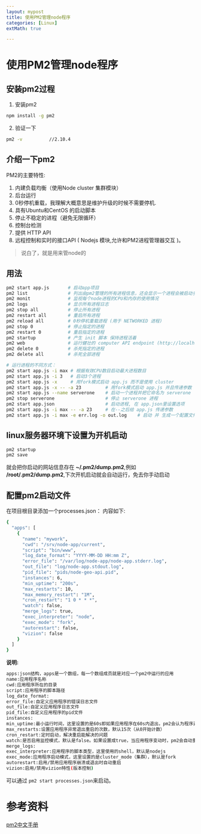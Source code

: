 ```yaml
---
layout: mypost
title: 使用PM2管理node程序
categories: [Linux]
extMath: true

---
```


# 使用PM2管理node程序

## 安装pm2过程

1. 安装pm2

```bash
npm install -g pm2
```

2. 验证一下

```bash
pm2 -v          //2.10.4
```

## 介绍一下pm2

PM2的主要特性:

1. 内建负载均衡（使用Node cluster 集群模块）
2. 后台运行
3. 0秒停机重载，我理解大概意思是维护升级的时候不需要停机.
4. 具有Ubuntu和CentOS 的启动脚本
5. 停止不稳定的进程（避免无限循环）
6. 控制台检测
7. 提供 HTTP API
8. 远程控制和实时的接口API ( Nodejs 模块,允许和PM2进程管理器交互 )。

> 说白了，就是用来管node的

## 用法

```bash
pm2 start app.js       # 启动app项目
pm2 list               # 列出由pm2管理的所有进程信息，还会显示一个进程会被启动多少次，因为没处理的异常。
pm2 monit              # 监视每个node进程的CPU和内存的使用情况
pm2 logs               # 显示所有进程日志
pm2 stop all           # 停止所有进程
pm2 restart all        # 重启所有进程
pm2 reload all         # 0秒停机重载进程 (用于 NETWORKED 进程)
pm2 stop 0             # 停止指定的进程
pm2 restart 0          # 重启指定的进程
pm2 startup            # 产生 init 脚本 保持进程活着
pm2 web                # 运行健壮的 computer API endpoint (http://localhost:9615)
pm2 delete 0           # 杀死指定的进程
pm2 delete all         # 杀死全部进程

# 运行进程的不同方式：
pm2 start app.js -i max # 根据有效CPU数目启动最大进程数目
pm2 start app.js -i 3   # 启动3个进程
pm2 start app.js -x     # 用fork模式启动 app.js 而不是使用 cluster
pm2 start app.js -x -- -a 23         # 用fork模式启动 app.js 并且传递参数 (-a 23)
pm2 start app.js --name serverone    # 启动一个进程并把它命名为 serverone
pm2 stop serverone                   # 停止 serverone 进程
pm2 start app.json                   # 启动进程, 在 app.json里设置选项
pm2 start app.js -i max -- -a 23     # 在--之后给 app.js 传递参数
pm2 start app.js -i max -e err.log -o out.log    # 启动 并 生成一个配置文件
```

## linux服务器环境下设置为开机启动

```bash
pm2 startup
pm2 save  
```

就会把你启动的网站信息存在 **~/.pm2/dump.pm2**,例如 **/root/.pm2/dump.pm2**,下次开机启动就会自动运行，免去你手动启动

## 配置pm2启动文件

在项目根目录添加一个processes.json： 内容如下:

```bash
{
  "apps": [
    {
      "name": "mywork",
      "cwd": "/srv/node-app/current",
      "script": "bin/www",
      "log_date_format": "YYYY-MM-DD HH:mm Z",
      "error_file": "/var/log/node-app/node-app.stderr.log",
      "out_file": "log/node-app.stdout.log",
      "pid_file": "pids/node-geo-api.pid",
      "instances": 6,
      "min_uptime": "200s",
      "max_restarts": 10,
      "max_memory_restart": "1M",
      "cron_restart": "1 0 * * *",
      "watch": false,
      "merge_logs": true,
      "exec_interpreter": "node",
      "exec_mode": "fork",
      "autorestart": false,
      "vizion": false
    }
  ]
}
```

**说明:**

```bash
apps:json结构，apps是一个数组，每一个数组成员就是对应一个pm2中运行的应用
name:应用程序名称
cwd:应用程序所在的目录
script:应用程序的脚本路径
log_date_format:
error_file:自定义应用程序的错误日志文件
out_file:自定义应用程序日志文件
pid_file:自定义应用程序的pid文件
instances:
min_uptime:最小运行时间，这里设置的是60s即如果应用程序在60s内退出，pm2会认为程序异常退出，此时触发重启max_restarts设置数量
max_restarts:设置应用程序异常退出重启的次数，默认15次（从0开始计数）
cron_restart:定时启动，解决重启能解决的问题
watch:是否启用监控模式，默认是false。如果设置成true，当应用程序变动时，pm2会自动重载。这里也可以设置你要监控的文件。
merge_logs:
exec_interpreter:应用程序的脚本类型，这里使用的shell，默认是nodejs
exec_mode:应用程序启动模式，这里设置的是cluster_mode（集群），默认是fork
autorestart:启用/禁用应用程序崩溃或退出时自动重启
vizion:启用/禁用vizion特性(版本控制)
```

可以通过 `pm2 start processes.json`来启动。

# 参考资料

[pm2中文手册](https://link.juejin.cn/?target=https%3A%2F%2Fwohugb.gitbooks.io%2Fpm2%2Fcontent%2Ffeatures%2Fquick-start.html)